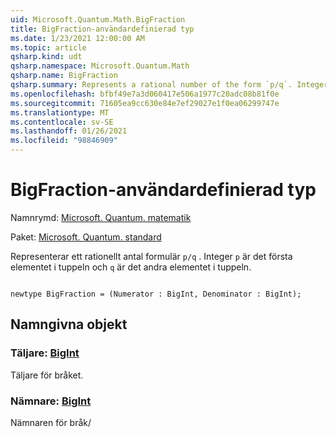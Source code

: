 ```yaml
---
uid: Microsoft.Quantum.Math.BigFraction
title: BigFraction-användardefinierad typ
ms.date: 1/23/2021 12:00:00 AM
ms.topic: article
qsharp.kind: udt
qsharp.namespace: Microsoft.Quantum.Math
qsharp.name: BigFraction
qsharp.summary: Represents a rational number of the form `p/q`. Integer `p` is the first element of the tuple and `q` is the second element of the tuple.
ms.openlocfilehash: bfbf49e7a3d060417e506a1977c20adc08b81f0e
ms.sourcegitcommit: 71605ea9cc630e84e7ef29027e1f0ea06299747e
ms.translationtype: MT
ms.contentlocale: sv-SE
ms.lasthandoff: 01/26/2021
ms.locfileid: "98846909"
---
```

# <a name="bigfraction-user-defined-type"></a>BigFraction-användardefinierad typ

Namnrymd: [Microsoft. Quantum. matematik](xref:Microsoft.Quantum.Math)

Paket: [Microsoft. Quantum. standard](https://nuget.org/packages/Microsoft.Quantum.Standard)


Representerar ett rationellt antal formulär `p/q` . Integer `p` är det första elementet i tuppeln och `q` är det andra elementet i tuppeln.

```qsharp

newtype BigFraction = (Numerator : BigInt, Denominator : BigInt);
```



## <a name="named-items"></a>Namngivna objekt

### <a name="numerator--bigint"></a>Täljare: [BigInt](xref:microsoft.quantum.lang-ref.bigint)

Täljare för bråket.
### <a name="denominator--bigint"></a>Nämnare: [BigInt](xref:microsoft.quantum.lang-ref.bigint)

Nämnaren för bråk/
